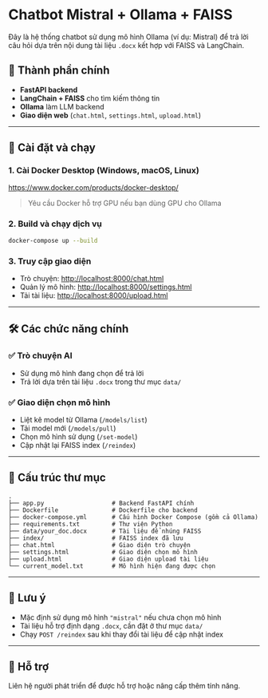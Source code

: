 # Chatbot Mistral + Ollama + FAISS

Đây là hệ thống chatbot sử dụng mô hình Ollama (ví dụ: Mistral) để trả lời câu hỏi dựa trên nội dung tài liệu `.docx` kết hợp với FAISS và LangChain.

## 🧱 Thành phần chính
- **FastAPI backend**
- **LangChain + FAISS** cho tìm kiếm thông tin
- **Ollama** làm LLM backend
- **Giao diện web** (`chat.html`, `settings.html`, `upload.html`)

---

## 🚀 Cài đặt và chạy

### 1. Cài Docker Desktop (Windows, macOS, Linux)
https://www.docker.com/products/docker-desktop/

> Yêu cầu Docker hỗ trợ GPU nếu bạn dùng GPU cho Ollama

### 2. Build và chạy dịch vụ

```bash
docker-compose up --build
```

### 3. Truy cập giao diện
- Trò chuyện: [http://localhost:8000/chat.html](http://localhost:8000/chat.html)
- Quản lý mô hình: [http://localhost:8000/settings.html](http://localhost:8000/settings.html)
- Tải tài liệu: [http://localhost:8000/upload.html](http://localhost:8000/upload.html)

---

## 🛠 Các chức năng chính

### ✅ Trò chuyện AI
- Sử dụng mô hình đang chọn để trả lời
- Trả lời dựa trên tài liệu `.docx` trong thư mục `data/`

### ✅ Giao diện chọn mô hình
- Liệt kê model từ Ollama (`/models/list`)
- Tải model mới (`/models/pull`)
- Chọn mô hình sử dụng (`/set-model`)
- Cập nhật lại FAISS index (`/reindex`)

---

## 📁 Cấu trúc thư mục

```
.
├── app.py                   # Backend FastAPI chính
├── Dockerfile               # Dockerfile cho backend
├── docker-compose.yml       # Cấu hình Docker Compose (gồm cả Ollama)
├── requirements.txt         # Thư viện Python
├── data/your_doc.docx       # Tài liệu để nhúng FAISS
├── index/                   # FAISS index đã lưu
├── chat.html                # Giao diện trò chuyện
├── settings.html            # Giao diện chọn mô hình
├── upload.html              # Giao diện upload tài liệu
└── current_model.txt        # Mô hình hiện đang được chọn
```

---

## 📌 Lưu ý
- Mặc định sử dụng mô hình `"mistral"` nếu chưa chọn mô hình
- Tài liệu hỗ trợ định dạng `.docx`, cần đặt ở thư mục `data/`
- Chạy `POST /reindex` sau khi thay đổi tài liệu để cập nhật index

---

## 📧 Hỗ trợ
Liên hệ người phát triển để được hỗ trợ hoặc nâng cấp thêm tính năng.